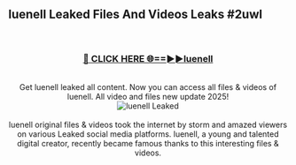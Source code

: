 ## luenell Leaked Files And Videos Leaks #2uwl
<br>
<div align="center">
<h3><a href="https://watchclip.my.id/luenell" rel="nofollow">🔴 CLICK HERE 🌐==►►luenell</a></h3>
<br>
Get luenell leaked all content. Now you can access all files & videos of luenell. All video and files new update 2025!
<br>
<a href="https://watchclip.my.id/luenell" rel="nofollow" data-target="animated-image.originalLink"><img src="https://i.ibb.co.com/WyWwxjT/player-gif2.gif" alt="luenell Leaked" style="max-width: 100%; display: inline-block;" data-target="animated-image.originalImage"></a>
<br><br>
luenell original files & videos took the internet by storm and amazed viewers on various Leaked social media platforms. luenell, a young and talented digital creator, recently became famous thanks to this interesting files & videos.
</div>
<br>